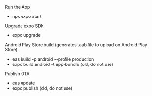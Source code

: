 Run the App
- npx expo start 

Upgrade expo SDK
- expo upgrade

Android Play Store build (generates .aab file to upload on Android Play Store)
- eas build -p android --profile production
- expo build:android -t app-bundle (old, do not use)

Publish OTA
- eas update
- expo publish (old, do not use)







